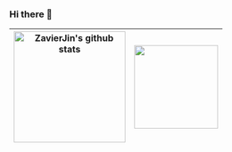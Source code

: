 ### Hi there 👋
<!--
[![ZavierJin's GitHub stats](https://github-readme-stats.vercel.app/api?username=zavierjin&count_private=true&show_icons=true)](https://github.com/anuraghazra/github-readme-stats)
[![Top Langs](https://github-readme-stats.vercel.app/api/top-langs/?username=zavierjin&layout=compact&include_all_commits=true&count_private=true)](https://github.com/anuraghazra/github-readme-stats)
-->

<!--
<p align="left">
<img height="200em" src="https://github-readme-stats.vercel.app/api?username=zavierjin&count_private=true&show_icons=true&include_all_commits=true" align = "center"/>
<img height="170em" src="https://github-readme-stats.vercel.app/api/top-langs?username=zavierjin&show_icons=true&locale=en&layout=compact&include_all_commits=true&count_private=true" align = "center"/>
</p>
-->

| <a href="https://github.com/anuraghazra/github-readme-stats"><img height="200em" align="center" src="https://github-readme-stats.vercel.app/api?username=zavierjin&show_icons=true&hide_border=true&count_private=true" alt="ZavierJin's github stats" /></a> | <a href="https://github.com/anuraghazra/github-readme-stats"><img height="150em" align="center" src="https://github-readme-stats.vercel.app/api/top-langs/?username=zavierjin&layout=compact&langs_count=6&include_all_commits=true&count_private=true&hide_border=true&exclude_repo=Pulse-Oximeter" /></a> |
| ------------- | ------------- |

<!--
**ZavierJin/ZavierJin** is a ✨ _special_ ✨ repository because its `README.md` (this file) appears on your GitHub profile.

Here are some ideas to get you started:

- 🔭 I’m currently working on ...
- 🌱 I’m currently learning ...
- 👯 I’m looking to collaborate on ...
- 🤔 I’m looking for help with ...
- 💬 Ask me about ...
- 📫 How to reach me: ...
- 😄 Pronouns: ...
- ⚡ Fun fact: ...
-->
